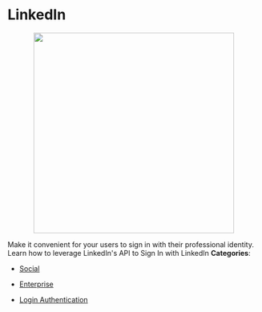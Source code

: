 # LinkedIn

<p align="center">
    <img width="400" src="https://raw.githubusercontent.com/awesome-apis/awesome-apis/apis/linkedin/logo_256x256.png" />
</p>


Make it convenient for your users to sign in with their professional identity.  Learn how to leverage LinkedIn's API to Sign In with LinkedIn
**Categories**:

- [Social](https://github/awesome-apis/awesome-apis#social)

- [Enterprise](https://github/awesome-apis/awesome-apis#enterprise)

- [Login Authentication](https://github/awesome-apis/awesome-apis#login-authentication)



